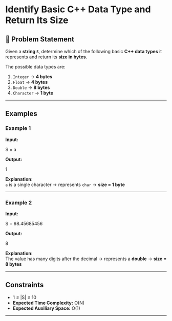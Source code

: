 # Identify Basic C++ Data Type and Return Its Size

## 🧩 Problem Statement
Given a **string `S`**, determine which of the following basic **C++ data types** it represents and return its **size in bytes**.

The possible data types are:
1. `Integer` → **4 bytes**  
2. `Float` → **4 bytes**  
3. `Double` → **8 bytes**  
4. `Character` → **1 byte**

---

## Examples

### Example 1
**Input:**  

S = a

**Output:**  

1

**Explanation:**  
`a` is a single character → represents `char` → **size = 1 byte**

---

### Example 2
**Input:**  

S = 98.45685456

**Output:**  

8

**Explanation:**  
The value has many digits after the decimal → represents a **double** → **size = 8 bytes**

---

## Constraints
- 1 ≤ |S| ≤ 10  
- **Expected Time Complexity:** O(N)  
- **Expected Auxiliary Space:** O(1)

---
